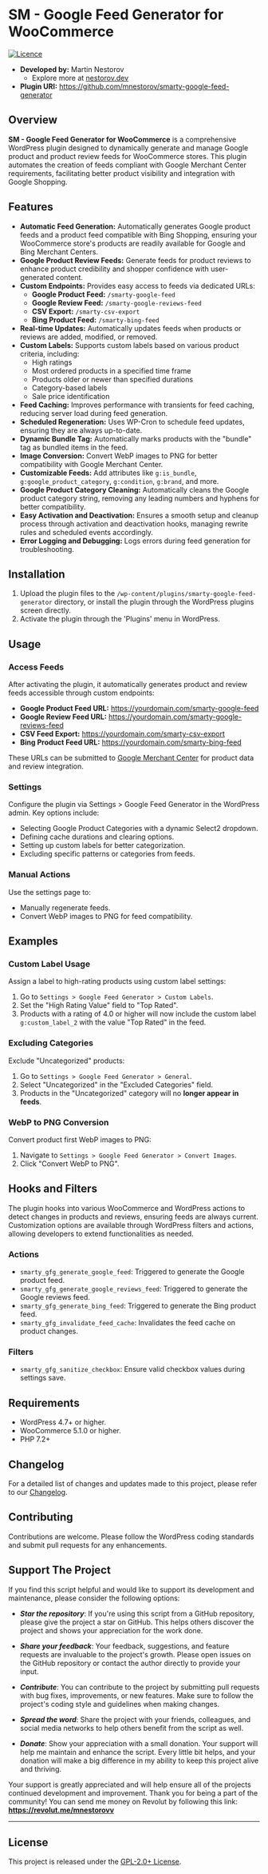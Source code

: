 # SM - Google Feed Generator for WooCommerce

[![Licence](https://img.shields.io/badge/LICENSE-GPL2.0+-blue)](./LICENSE)

- **Developed by:** Martin Nestorov 
    - Explore more at [nestorov.dev](https://github.com/mnestorov)
- **Plugin URI:** https://github.com/mnestorov/smarty-google-feed-generator

## Overview

**SM - Google Feed Generator for WooCommerce** is a comprehensive WordPress plugin designed to dynamically generate and manage Google product and product review feeds for WooCommerce stores. This plugin automates the creation of feeds compliant with Google Merchant Center requirements, facilitating better product visibility and integration with Google Shopping.

## Features

- **Automatic Feed Generation:** Automatically generates Google product feeds and a product feed compatible with Bing Shopping, ensuring your WooCommerce store's products are readily available for Google and Bing Merchant Centers.
- **Google Product Review Feeds:** Generate feeds for product reviews to enhance product credibility and shopper confidence with user-generated content.
- **Custom Endpoints:** Provides easy access to feeds via dedicated URLs:
    - **Google Product Feed:** `/smarty-google-feed`
    - **Google Review Feed:** `/smarty-google-reviews-feed`
    - **CSV Export:** `/smarty-csv-export`
    - **Bing Product Feed:** `/smarty-bing-feed`
- **Real-time Updates:** Automatically updates feeds when products or reviews are added, modified, or removed.
- **Custom Labels:** Supports custom labels based on various product criteria, including:
    - High ratings
    - Most ordered products in a specified time frame
    - Products older or newer than specified durations
    - Category-based labels
    - Sale price identification
- **Feed Caching:** Improves performance with transients for feed caching, reducing server load during feed generation.
- **Scheduled Regeneration:** Uses WP-Cron to schedule feed updates, ensuring they are always up-to-date.
- **Dynamic Bundle Tag:** Automatically marks products with the "bundle" tag as bundled items in the feed.
- **Image Conversion:** Convert WebP images to PNG for better compatibility with Google Merchant Center.
- **Customizable Feeds:** Add attributes like `g:is_bundle`, `g:google_product_category`, `g:condition`, `g:brand`, and more.
- **Google Product Category Cleaning:** Automatically cleans the Google product category string, removing any leading numbers and hyphens for better compatibility.
- **Easy Activation and Deactivation:** Ensures a smooth setup and cleanup process through activation and deactivation hooks, managing rewrite rules and scheduled events accordingly.
- **Error Logging and Debugging:** Logs errors during feed generation for troubleshooting.

## Installation

1. Upload the plugin files to the `/wp-content/plugins/smarty-google-feed-generator` directory, or install the plugin through the WordPress plugins screen directly.
2. Activate the plugin through the 'Plugins' menu in WordPress.

## Usage

### Access Feeds

After activating the plugin, it automatically generates product and review feeds accessible through custom endpoints:

- **Google Product Feed URL:** https://yourdomain.com/smarty-google-feed
- **Google Review Feed URL:** https://yourdomain.com/smarty-google-reviews-feed
- **CSV Feed Export:** https://yourdomain.com/smarty-csv-export
- **Bing Product Feed URL:** https://yourdomain.com/smarty-bing-feed

These URLs can be submitted to [Google Merchant Center](https://www.google.com/retail/solutions/merchant-center/) for product data and review integration.

### Settings

Configure the plugin via Settings > Google Feed Generator in the WordPress admin. Key options include:

- Selecting Google Product Categories with a dynamic Select2 dropdown.
- Defining cache durations and clearing options.
- Setting up custom labels for better categorization.
- Excluding specific patterns or categories from feeds.

### Manual Actions

Use the settings page to:

- Manually regenerate feeds.
- Convert WebP images to PNG for feed compatibility.

## Examples

### Custom Label Usage

Assign a label to high-rating products using custom label settings:

1. Go to `Settings > Google Feed Generator > Custom Labels`.
2. Set the "High Rating Value" field to "Top Rated".
3. Products with a rating of 4.0 or higher will now include the custom label `g:custom_label_2` with the value "Top Rated" in the feed.

### Excluding Categories

Exclude "Uncategorized" products:

1. Go to `Settings > Google Feed Generator > General`.
2. Select "Uncategorized" in the "Excluded Categories" field.
3. Products in the "Uncategorized" category will no **longer appear in feeds**.

### WebP to PNG Conversion

Convert product first WebP images to PNG:

1. Navigate to `Settings > Google Feed Generator > Convert Images`.
2. Click "Convert WebP to PNG".

## Hooks and Filters

The plugin hooks into various WooCommerce and WordPress actions to detect changes in products and reviews, ensuring feeds are always current. Customization options are available through WordPress filters and actions, allowing developers to extend functionalities as needed.

### Actions

- `smarty_gfg_generate_google_feed`: Triggered to generate the Google product feed.
- `smarty_gfg_generate_google_reviews_feed`: Triggered to generate the Google reviews feed.
- `smarty_gfg_generate_bing_feed`: Triggered to generate the Bing product feed.
- `smarty_gfg_invalidate_feed_cache`: Invalidates the feed cache on product changes.

### Filters

- `smarty_gfg_sanitize_checkbox`: Ensure valid checkbox values during settings save.

## Requirements

- WordPress 4.7+ or higher.
- WooCommerce 5.1.0 or higher.
- PHP 7.2+

## Changelog

For a detailed list of changes and updates made to this project, please refer to our [Changelog](./CHANGELOG.md).

## Contributing

Contributions are welcome. Please follow the WordPress coding standards and submit pull requests for any enhancements.

## Support The Project

If you find this script helpful and would like to support its development and maintenance, please consider the following options:

- **_Star the repository_**: If you're using this script from a GitHub repository, please give the project a star on GitHub. This helps others discover the project and shows your appreciation for the work done.

- **_Share your feedback_**: Your feedback, suggestions, and feature requests are invaluable to the project's growth. Please open issues on the GitHub repository or contact the author directly to provide your input.

- **_Contribute_**: You can contribute to the project by submitting pull requests with bug fixes, improvements, or new features. Make sure to follow the project's coding style and guidelines when making changes.

- **_Spread the word_**: Share the project with your friends, colleagues, and social media networks to help others benefit from the script as well.

- **_Donate_**: Show your appreciation with a small donation. Your support will help me maintain and enhance the script. Every little bit helps, and your donation will make a big difference in my ability to keep this project alive and thriving.

Your support is greatly appreciated and will help ensure all of the projects continued development and improvement. Thank you for being a part of the community!
You can send me money on Revolut by following this link: **https://revolut.me/mnestorovv**

---

## License

This project is released under the [GPL-2.0+ License](http://www.gnu.org/licenses/gpl-2.0.txt).
